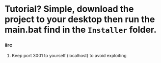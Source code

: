 # Tutorial? Simple, download the project to your desktop then run the main.bat find in the `Installer` folder.
### iirc
1. Keep port 3001 to yourself (localhost) to avoid exploiting